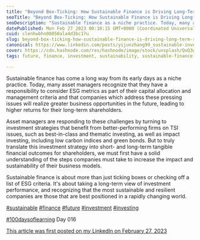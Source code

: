 ```yaml
---
title: "Beyond Box-Ticking: How Sustainable Finance is Driving Long-Term Returns for Responsible Investors"
seoTitle: "Beyond Box-Ticking: How Sustainable Finance is Driving Long-Term value"
seoDescription: "Sustainable finance as a niche practice. Today, many asset managers recognize a responsibility to consider ESG metrics as part of their capital allocation"
datePublished: Mon Feb 27 2023 00:10:15 GMT+0000 (Coordinated Universal Time)
cuid: clenhwbhn00050ala4d3bc17u
slug: beyond-box-ticking-how-sustainable-finance-is-driving-long-term-returns-for-responsible-investors
canonical: https://www.linkedin.com/posts/yijunzhang99_sustainable-investing-and-finance-activity-7036122840038797312-u0m0?utm_source=share&utm_medium=member_desktop
cover: https://cdn.hashnode.com/res/hashnode/image/stock/unsplash/QvQ3wRrkU1I/upload/85235daf3cf7eb63e5c345aea72332ae.jpeg
tags: future, finance, investment, sustainability, sustainable-finance

---
```


Sustainable finance has come a long way from its early days as a niche practice. Today, many asset managers recognize that they have a responsibility to consider ESG metrics as part of their capital allocation and management criteria and that companies which address these pressing issues will realize greater business opportunities in the future, leading to higher returns for their long-term shareholders.  
  
Asset managers are responding to these challenges by turning to investment strategies that benefit from better-performing firms on TSI issues, such as best-in-class and thematic investing, as well as impact investing, including low carbon indices and green bonds. But to truly translate this investment strategy into short- and long-term tangible financial outcomes for shareholders, we must first have a solid understanding of the steps companies must take to increase the impact and sustainability of their business models.  
  
Sustainable finance is about more than just ticking boxes or checking off a list of ESG criteria. It's about taking a long-term view of investment performance, and recognizing that the most sustainable and resilient companies are those that are best positioned in a rapidly changing world.  
  
[#sustainable](https://www.linkedin.com/feed/hashtag/?keywords=sustainable&highlightedUpdateUrns=urn%3Ali%3Aactivity%3A7036122840038797312) [#finance](https://www.linkedin.com/feed/hashtag/?keywords=finance&highlightedUpdateUrns=urn%3Ali%3Aactivity%3A7036122840038797312) [#future](https://www.linkedin.com/feed/hashtag/?keywords=future&highlightedUpdateUrns=urn%3Ali%3Aactivity%3A7036122840038797312) [#investment](https://www.linkedin.com/feed/hashtag/?keywords=investment&highlightedUpdateUrns=urn%3Ali%3Aactivity%3A7036122840038797312) [#investing](https://www.linkedin.com/feed/hashtag/?keywords=investing&highlightedUpdateUrns=urn%3Ali%3Aactivity%3A7036122840038797312)  
  
[#100daysoflearning](https://www.linkedin.com/feed/hashtag/?keywords=100daysoflearning&highlightedUpdateUrns=urn%3Ali%3Aactivity%3A7036122840038797312) Day 016

[This article was first posted on my LinkedIn on February 27, 2023](https://www.linkedin.com/posts/yijunzhang99_sustainable-investing-and-finance-activity-7036122840038797312-u0m0?utm_source=share&utm_medium=member_desktop)